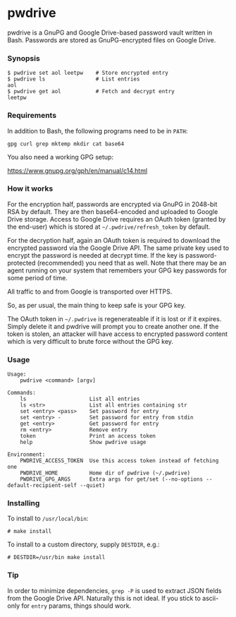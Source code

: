 # pwdrive

pwdrive is a GnuPG and Google Drive-based password vault written in Bash.
Passwords are stored as GnuPG-encrypted files on Google Drive.

### Synopsis

    $ pwdrive set aol leetpw    # Store encrypted entry
    $ pwdrive ls                # List entries
    aol
    $ pwdrive get aol           # Fetch and decrypt entry
    leetpw

### Requirements

In addition to Bash, the following programs need to be in `PATH`:

    gpg curl grep mktemp mkdir cat base64

You also need a working GPG setup:

https://www.gnupg.org/gph/en/manual/c14.html

### How it works

For the encryption half, passwords are encrypted via GnuPG in 2048-bit RSA by
default. They are then base64-encoded and uploaded to Google Drive storage.
Access to Google Drive requires an OAuth token (granted by the end-user) which
is stored at `~/.pwdrive/refresh_token` by default.

For the decryption half, again an OAuth token is required to download the
encrypted password via the Google Drive API. The same private key used to
encrypt the password is needed at decrypt time. If the key is password-protected
(recommended) you need that as well. Note that there may be an agent running on
your system that remembers your GPG key passwords for some period of time.

All traffic to and from Google is transported over HTTPS.

So, as per usual, the main thing to keep safe is your GPG key.

The OAuth token in `~/.pwdrive` is regenerateable if it is lost or if it
expires. Simply delete it and pwdrive will prompt you to create another one. If
the token is stolen, an attacker will have access to encrypted password content
which is very difficult to brute force without the GPG key.

### Usage

    Usage:
        pwdrive <command> [argv]

    Commands:
        ls                    List all entries
        ls <str>              List all entries containing str
        set <entry> <pass>    Set password for entry
        set <entry> -         Set password for entry from stdin
        get <entry>           Get password for entry
        rm <entry>            Remove entry
        token                 Print an access token
        help                  Show pwdrive usage

    Environment:
        PWDRIVE_ACCESS_TOKEN  Use this access token instead of fetching one
        PWDRIVE_HOME          Home dir of pwdrive (~/.pwdrive)
        PWDRIVE_GPG_ARGS      Extra args for get/set (--no-options --default-recipient-self --quiet)

### Installing

To install to `/usr/local/bin`:

    # make install

To install to a custom directory, supply `DESTDIR`, e.g.:

    # DESTDIR=/usr/bin make install

### Tip

In order to minimize dependencies, `grep -P` is used to extract JSON fields
from the Google Drive API. Naturally this is not ideal. If you stick to
ascii-only for `entry` params, things should work.
